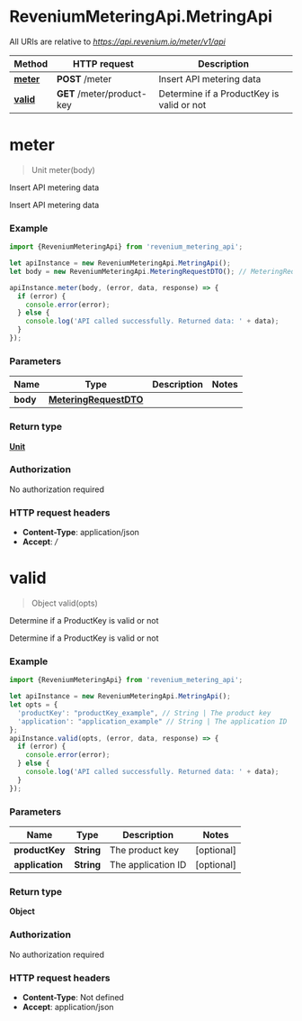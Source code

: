 # ReveniumMeteringApi.MetringApi

All URIs are relative to *https://api.revenium.io/meter/v1/api*

Method | HTTP request | Description
------------- | ------------- | -------------
[**meter**](MetringApi.md#meter) | **POST** /meter | Insert API metering data
[**valid**](MetringApi.md#valid) | **GET** /meter/product-key | Determine if a ProductKey is valid or not

<a name="meter"></a>
# **meter**
> Unit meter(body)

Insert API metering data

Insert API metering data

### Example
```javascript
import {ReveniumMeteringApi} from 'revenium_metering_api';

let apiInstance = new ReveniumMeteringApi.MetringApi();
let body = new ReveniumMeteringApi.MeteringRequestDTO(); // MeteringRequestDTO | 

apiInstance.meter(body, (error, data, response) => {
  if (error) {
    console.error(error);
  } else {
    console.log('API called successfully. Returned data: ' + data);
  }
});
```

### Parameters

Name | Type | Description  | Notes
------------- | ------------- | ------------- | -------------
 **body** | [**MeteringRequestDTO**](MeteringRequestDTO.md)|  | 

### Return type

[**Unit**](Unit.md)

### Authorization

No authorization required

### HTTP request headers

 - **Content-Type**: application/json
 - **Accept**: */*

<a name="valid"></a>
# **valid**
> Object valid(opts)

Determine if a ProductKey is valid or not

Determine if a ProductKey is valid or not

### Example
```javascript
import {ReveniumMeteringApi} from 'revenium_metering_api';

let apiInstance = new ReveniumMeteringApi.MetringApi();
let opts = { 
  'productKey': "productKey_example", // String | The product key
  'application': "application_example" // String | The application ID
};
apiInstance.valid(opts, (error, data, response) => {
  if (error) {
    console.error(error);
  } else {
    console.log('API called successfully. Returned data: ' + data);
  }
});
```

### Parameters

Name | Type | Description  | Notes
------------- | ------------- | ------------- | -------------
 **productKey** | **String**| The product key | [optional] 
 **application** | **String**| The application ID | [optional] 

### Return type

**Object**

### Authorization

No authorization required

### HTTP request headers

 - **Content-Type**: Not defined
 - **Accept**: application/json

